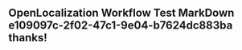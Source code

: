<properties
ms.topic="hero-topic"
ms.test1="hero-topic"
ms.test2="test"/>


## OpenLocalization Workflow Test MarkDown e109097c-2f02-47c1-9e04-b7624dc883ba thanks!



<!--HONumber=Sep16_HO1-->


